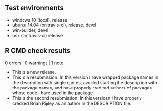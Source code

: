 ## Test environments
* windows 10 (local), release
* ubuntu 14.04 (on travis-ci), release, devel
* win-builder, devel
* osx (on travis-ci) release

## R CMD check results

0 errors | 0 warnings | 1 note

* This is a new release.
* This is a resubmission. In this version I have wrapped package names
in the description with single quotes, avoided starting the
description with the package names, and have properly credited 
authors of packages whose code I have used in the package.
* This is the second resubmission. In this versiosn I have
properly credited Brian Ripley as an author in the DESCRIPTION file.
